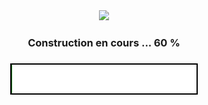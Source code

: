 <div align="center">
  <img height="450" src="https://raw.githubusercontent.com/Kurama77190/PUSH_SWAP/main/img/LOGO%20PUSH_SWAP.png"  />
</div>

###

<h3 align="center">Construction en cours ... 60 %</h3>

###

<div align="center">
  <img height="" src="https://raw.githubusercontent.com/Kurama77190/PUSH_SWAP/main/img/loading_bar.gif"  />
</div>

###
